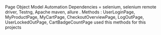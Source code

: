 Page Object Model Automation
Dependencies = selenium, selenium remote driver, Testng, Apache maven, allure .
Methods : UserLoginPage, MyProductPage, MyCartPage, CheckoutOverviewPage, LogOutPage, UserLockedOutPage, CartBadgeCountPage used this methods for this projects

